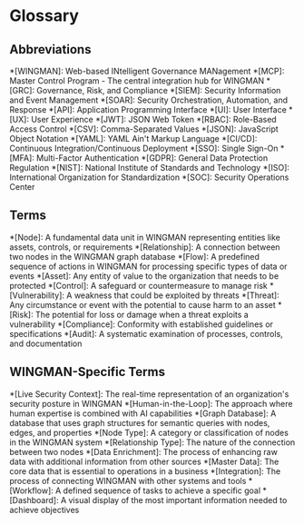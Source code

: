 # Glossary

## Abbreviations

*[WINGMAN]: Web-based INtelligent Governance MANagement
*[MCP]: Master Control Program - The central integration hub for WINGMAN
*[GRC]: Governance, Risk, and Compliance
*[SIEM]: Security Information and Event Management
*[SOAR]: Security Orchestration, Automation, and Response
*[API]: Application Programming Interface
*[UI]: User Interface
*[UX]: User Experience
*[JWT]: JSON Web Token
*[RBAC]: Role-Based Access Control
*[CSV]: Comma-Separated Values
*[JSON]: JavaScript Object Notation
*[YAML]: YAML Ain't Markup Language
*[CI/CD]: Continuous Integration/Continuous Deployment
*[SSO]: Single Sign-On
*[MFA]: Multi-Factor Authentication
*[GDPR]: General Data Protection Regulation
*[NIST]: National Institute of Standards and Technology
*[ISO]: International Organization for Standardization
*[SOC]: Security Operations Center

## Terms

*[Node]: A fundamental data unit in WINGMAN representing entities like assets, controls, or requirements
*[Relationship]: A connection between two nodes in the WINGMAN graph database
*[Flow]: A predefined sequence of actions in WINGMAN for processing specific types of data or events
*[Asset]: Any entity of value to the organization that needs to be protected
*[Control]: A safeguard or countermeasure to manage risk
*[Vulnerability]: A weakness that could be exploited by threats
*[Threat]: Any circumstance or event with the potential to cause harm to an asset
*[Risk]: The potential for loss or damage when a threat exploits a vulnerability
*[Compliance]: Conformity with established guidelines or specifications
*[Audit]: A systematic examination of processes, controls, and documentation

## WINGMAN-Specific Terms

*[Live Security Context]: The real-time representation of an organization's security posture in WINGMAN
*[Human-in-the-Loop]: The approach where human expertise is combined with AI capabilities
*[Graph Database]: A database that uses graph structures for semantic queries with nodes, edges, and properties
*[Node Type]: A category or classification of nodes in the WINGMAN system
*[Relationship Type]: The nature of the connection between two nodes
*[Data Enrichment]: The process of enhancing raw data with additional information from other sources
*[Master Data]: The core data that is essential to operations in a business
*[Integration]: The process of connecting WINGMAN with other systems and tools
*[Workflow]: A defined sequence of tasks to achieve a specific goal
*[Dashboard]: A visual display of the most important information needed to achieve objectives
